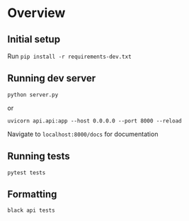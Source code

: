 # Overview

## Initial setup

Run `pip install -r requirements-dev.txt`

## Running dev server

`python server.py`

or

`uvicorn api.api:app --host 0.0.0.0 --port 8000 --reload`

Navigate to `localhost:8000/docs` for documentation

## Running tests

`pytest tests`

## Formatting

`black api tests`